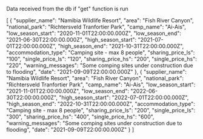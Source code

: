 Data received from the db if "get" function is run

[
{
"supplier_name": "Namibia Wildlife Resort",
"area": "Fish River Canyon",
"national_park": "Richtersveld Tranfortier Park",
"camp_name": "Ai-Ais",
"low_season_start": "2020-11-01T22:00:00.000Z",
"low_season_end": "2021-06-30T22:00:00.000Z",
"high_season_start": "2021-07-01T22:00:00.000Z",
"high_season_end": "2021-10-31T22:00:00.000Z",
"accommodation_type": "Camping site - max 8 people",
"sharing_price_ls": "100",
"single_price_ls": "120",
"sharing_price_hs": "200",
"single_price_hs": "220",
"warning_messages": "Some comping sites under construction due to flooding",
"date": "2021-09-09T22:00:00.000Z"
},
{
"supplier_name": "Namibia Wildlife Resort",
"area": "Fish River Canyon",
"national_park": "Richtersveld Tranfortier Park",
"camp_name": "Ai-Ais",
"low_season_start": "2021-11-01T22:00:00.000Z",
"low_season_end": "2022-06-30T22:00:00.000Z",
"high_season_start": "2022-07-01T22:00:00.000Z",
"high_season_end": "2022-10-31T22:00:00.000Z",
"accommodation_type": "Camping site - max 8 people",
"sharing_price_ls": "200",
"single_price_ls": "300",
"sharing_price_hs": "400",
"single_price_hs": "600",
"warning_messages": "Some comping sites under construction due to flooding",
"date": "2021-09-09T22:00:00.000Z"
}
]
